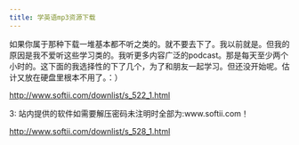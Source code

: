 ```yaml
---
title: 学英语mp3资源下载
---
```


<p>如果你属于那种下载一堆基本都不听之类的。就不要去下了。我以前就是。但我的原因是我不爱听这些学习类的。我听更多内容广泛的podcast。那是每天至少两个小时的。这下面的我选择性的下了几个，为了和朋友一起学习。但还没开始呢。估计又放在硬盘里根本不用了。：）</p>

<p><a href="http://www.softii.com/downlist/s_522_1.html">http://www.softii.com/downlist/s_522_1.html</a></p>

<p>3: 站内提供的软件如需要解压密码未注明时全部为:www.softii.com！</p>

<p><a href="http://www.softii.com/downlist/s_528_1.html">http://www.softii.com/downlist/s_528_1.html</a></p>
